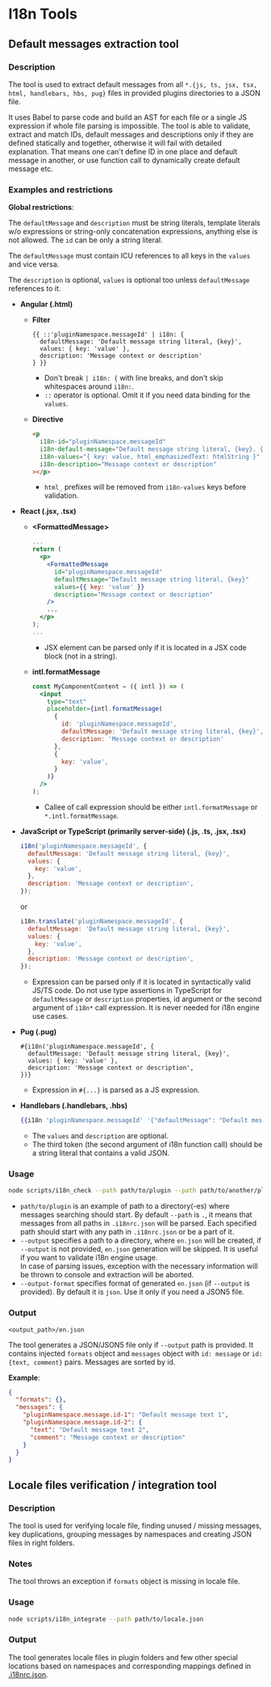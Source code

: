 # I18n Tools

## Default messages extraction tool

### Description

The tool is used to extract default messages from all `*.{js, ts, jsx, tsx, html, handlebars, hbs, pug}` files in provided plugins directories to a JSON file.

It uses Babel to parse code and build an AST for each file or a single JS expression if whole file parsing is impossible. The tool is able to validate, extract and match IDs, default messages and descriptions only if they are defined statically and together, otherwise it will fail with detailed explanation. That means one can't define ID in one place and default message in another, or use function call to dynamically create default message etc.

### Examples and restrictions

**Global restrictions**:

The `defaultMessage` and `description` must be string literals, template literals w/o expressions or string-only concatenation expressions, anything else is not allowed. The `id` can be only a string literal.

The `defaultMessage` must contain ICU references to all keys in the `values` and vice versa.

The `description` is optional, `values` is optional too unless `defaultMessage` references to it.

* **Angular (.html)**

  * **Filter**

    ```
    {{ ::'pluginNamespace.messageId' | i18n: {
      defaultMessage: 'Default message string literal, {key}',
      values: { key: 'value' },
      description: 'Message context or description'
    } }}
    ```

    * Don't break `| i18n: {` with line breaks, and don't skip whitespaces around `i18n:`.
    * `::` operator is optional. Omit it if you need data binding for the `values`.

  * **Directive**

    ```html
    <p
      i18n-id="pluginNamespace.messageId"
      i18n-default-message="Default message string literal, {key}. {emphasizedText}"
      i18n-values="{ key: value, html_emphasizedText: htmlString }"
      i18n-description="Message context or description"
    ></p>
    ```

    * `html_` prefixes will be removed from `i18n-values` keys before validation.

* **React (.jsx, .tsx)**

  * **\<FormattedMessage\>**

    ```jsx
    ...
    return (
      <p>
        <FormattedMessage
          id="pluginNamespace.messageId"
          defaultMessage="Default message string literal, {key}"
          values={{ key: 'value' }}
          description="Message context or description"
        />
        ...
      </p>
    );
    ...
    ```

    * JSX element can be parsed only if it is located in a JSX code block (not in a string).

  * **intl.formatMessage**

    ```jsx
    const MyComponentContent = ({ intl }) => (
      <input
        type="text"
        placeholder={intl.formatMessage(
          {
            id: 'pluginNamespace.messageId',
            defaultMessage: 'Default message string literal, {key}',
            description: 'Message context or description'
          },
          {
            key: 'value',
          }
        )}
      />
    );
    ```

    * Callee of call expression should be either `intl.formatMessage` or `*.intl.formatMessage`.

* **JavaScript or TypeScript (primarily server-side) (.js, .ts, .jsx, .tsx)**

  ```js
  i18n('pluginNamespace.messageId', {
    defaultMessage: 'Default message string literal, {key}',
    values: {
      key: 'value',
    },
    description: 'Message context or description',
  });
  ```

  or

  ```js
  i18n.translate('pluginNamespace.messageId', {
    defaultMessage: 'Default message string literal, {key}',
    values: {
      key: 'value',
    },
    description: 'Message context or description',
  });
  ```

  * Expression can be parsed only if it is located in syntactically valid JS/TS code. Do not use type assertions in TypeScript for `defaultMessage` or `description` properties, id argument or the second argument of `i18n*` call expression. It is never needed for i18n engine use cases.

* **Pug (.pug)**

  ```
  #{i18n('pluginNamespace.messageId', {
    defaultMessage: 'Default message string literal, {key}',
    values: { key: 'value' },
    description: 'Message context or description',
  })}
  ```

  * Expression in `#{...}` is parsed as a JS expression.

* **Handlebars (.handlebars, .hbs)**

  ```hbs
  {{i18n 'pluginNamespace.messageId' '{"defaultMessage": "Default message string literal", "description": "Message context or description"}'}}
  ```

  * The `values` and `description` are optional.
  * The third token (the second argument of i18n function call) should be a string literal that contains a valid JSON.

### Usage

```bash
node scripts/i18n_check --path path/to/plugin --path path/to/another/plugin --output ./translations --output-format json5
```

* `path/to/plugin` is an example of path to a directory(-es) where messages searching should start. By default `--path` is `.`, it means that messages from all paths in `.i18nrc.json` will be parsed. Each specified path should start with any path in `.i18nrc.json` or be a part of it.
* `--output` specifies a path to a directory, where `en.json` will be created, if `--output` is not provided, `en.json` generation will be skipped. It is useful if you want to validate i18n engine usage.\
In case of parsing issues, exception with the necessary information will be thrown to console and extraction will be aborted.
* `--output-format` specifies format of generated `en.json` (if `--output` is provided). By default it is `json`. Use it only if you need a JSON5 file.

### Output

`<output_path>/en.json`

The tool generates a JSON/JSON5 file only if `--output` path is provided. It contains injected `formats` object and `messages` object with `id: message` or `id: {text, comment}` pairs. Messages are sorted by id.

**Example**:

```json
{
  "formats": {},
  "messages": {
    "pluginNamespace.message.id-1": "Default message text 1",
    "pluginNamespace.message.id-2": {
      "text": "Default message text 2",
      "comment": "Message context or description"
    }
  }
}
```

## Locale files verification / integration tool

### Description

The tool is used for verifying locale file, finding unused / missing messages, key duplications, grouping messages by namespaces and creating JSON files in right folders.

### Notes

The tool throws an exception if `formats` object is missing in locale file.

### Usage

```bash
node scripts/i18n_integrate --path path/to/locale.json
```

### Output

The tool generates locale files in plugin folders and few other special locations based on namespaces and corresponding mappings defined in [.i18nrc.json](../../../.i18nrc.json).
